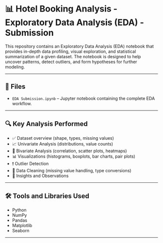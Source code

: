 # 📊 Hotel Booking Analysis - Exploratory Data Analysis (EDA) - Submission

This repository contains an Exploratory Data Analysis (EDA) notebook that provides in-depth data profiling, visual exploration, and statistical summarization of a given dataset. The notebook is designed to help uncover patterns, detect outliers, and form hypotheses for further modeling.

---

## 📁 Files

- `EDA Submission.ipynb` – Jupyter notebook containing the complete EDA workflow.

---

## 🔍 Key Analysis Performed

- ✅ Dataset overview (shape, types, missing values)
- 📈 Univariate Analysis (distributions, value counts)
- 🧮 Bivariate Analysis (correlation, scatter plots, heatmaps)
- 📊 Visualizations (histograms, boxplots, bar charts, pair plots)
- ❗ Outlier Detection
- 🧹 Data Cleaning (missing value handling, type conversions)
- 📝 Insights and Observations

---

## 🛠️ Tools and Libraries Used

- Python
- NumPy
- Pandas
- Matplotlib
- Seaborn

---
